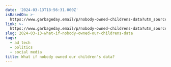 ```yaml
---
date: '2024-03-13T18:56:31.000Z'
isBasedOn: >-
  https://www.garbageday.email/p/nobody-owned-childrens-data?utm_source=www.garbageday.email&utm_medium=newsletter&utm_campaign=what-if-nobody-owned-our-children-s-data
link: >-
  https://www.garbageday.email/p/nobody-owned-childrens-data?utm_source=www.garbageday.email&utm_medium=newsletter&utm_campaign=what-if-nobody-owned-our-children-s-data
slug: 2024-03-13-what-if-nobody-owned-our-childrens-data
tags:
  - ad tech
  - politics
  - social media
title: What if nobody owned our children's data?
---
```


